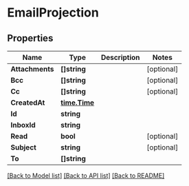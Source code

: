 # EmailProjection

## Properties

Name | Type | Description | Notes
------------ | ------------- | ------------- | -------------
**Attachments** | **[]string** |  | [optional] 
**Bcc** | **[]string** |  | [optional] 
**Cc** | **[]string** |  | [optional] 
**CreatedAt** | [**time.Time**](time.Time.md) |  | 
**Id** | **string** |  | 
**InboxId** | **string** |  | 
**Read** | **bool** |  | [optional] 
**Subject** | **string** |  | [optional] 
**To** | **[]string** |  | 

[[Back to Model list]](../README.md#documentation-for-models) [[Back to API list]](../README.md#documentation-for-api-endpoints) [[Back to README]](../README.md)


